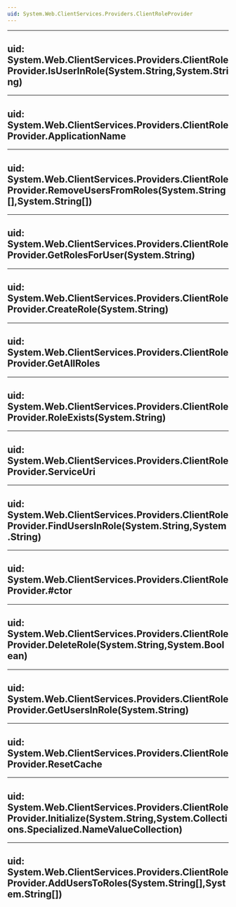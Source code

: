 ```yaml
---
uid: System.Web.ClientServices.Providers.ClientRoleProvider
---
```


---
uid: System.Web.ClientServices.Providers.ClientRoleProvider.IsUserInRole(System.String,System.String)
---

---
uid: System.Web.ClientServices.Providers.ClientRoleProvider.ApplicationName
---

---
uid: System.Web.ClientServices.Providers.ClientRoleProvider.RemoveUsersFromRoles(System.String[],System.String[])
---

---
uid: System.Web.ClientServices.Providers.ClientRoleProvider.GetRolesForUser(System.String)
---

---
uid: System.Web.ClientServices.Providers.ClientRoleProvider.CreateRole(System.String)
---

---
uid: System.Web.ClientServices.Providers.ClientRoleProvider.GetAllRoles
---

---
uid: System.Web.ClientServices.Providers.ClientRoleProvider.RoleExists(System.String)
---

---
uid: System.Web.ClientServices.Providers.ClientRoleProvider.ServiceUri
---

---
uid: System.Web.ClientServices.Providers.ClientRoleProvider.FindUsersInRole(System.String,System.String)
---

---
uid: System.Web.ClientServices.Providers.ClientRoleProvider.#ctor
---

---
uid: System.Web.ClientServices.Providers.ClientRoleProvider.DeleteRole(System.String,System.Boolean)
---

---
uid: System.Web.ClientServices.Providers.ClientRoleProvider.GetUsersInRole(System.String)
---

---
uid: System.Web.ClientServices.Providers.ClientRoleProvider.ResetCache
---

---
uid: System.Web.ClientServices.Providers.ClientRoleProvider.Initialize(System.String,System.Collections.Specialized.NameValueCollection)
---

---
uid: System.Web.ClientServices.Providers.ClientRoleProvider.AddUsersToRoles(System.String[],System.String[])
---
